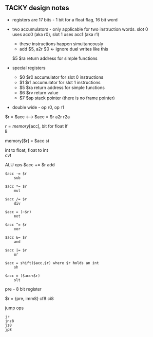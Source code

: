 ## TACKY design notes
- registers are 17 bits - 1 bit for a float flag, 16 bit word
- two accumulators - only applicable for two instruction words. slot 0 uses acc0 (aka r0), slot 1 uses acc1 (aka r1)
	- these instructions happen simultaneously
	- add $5, a2r $0 <- ignore duel writes like this 

	$5	$ra	return address for simple functions

- special registers
	- $0	$r0	accumulator for slot 0 instructions
	- $1	$r1	accumulator for slot 1 instructions
	- $5	$ra	return address for simple functions
	- $6	$rv	return value
	- $7	$sp	stack pointer (there is no frame pointer)


- double wide - op r0, op r1 

$r = $acc <--> $acc = $r
	a2r 
	r2a

$r = memory[$acc], bit for float
	lf  
	li 
	

memory[$r] = $acc
	st

int to float, float to int	
	cvt 

ALU ops
	$acc += $r
		add
		
	$acc -= $r
		sub

	$acc *= $r
		mul

	$acc /= $r	
		div

	$acc = (~$r)	
		not

	$acc ^= $r
		xor
	
	$acc &= $r
		and
		
	$acc |= $r
		or 
	
	$acc = shift($acc,$r) where $r holds an int	
		sh 

	$acc = ($acc<$r)
		slt


pre - 8 bit register

$r = {pre, imm8}
cf8 
ci8 

jump ops

	jr
	jnz8
	jz8
	jp8 

